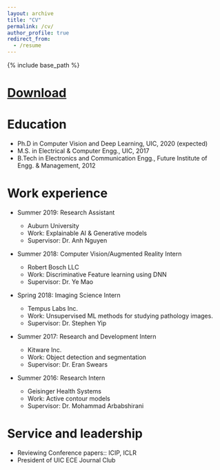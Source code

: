 ```yaml
---
layout: archive
title: "CV"
permalink: /cv/
author_profile: true
redirect_from:
  - /resume
---
```


{% include base_path %}

[Download](Chirag_Agarwal_Resume.pdf)
======

Education
======
* Ph.D in Computer Vision and Deep Learning, UIC, 2020 (expected)
* M.S. in Electrical & Computer Engg., UIC, 2017
* B.Tech in Electronics and Communication Engg., Future Institute of Engg. & Management, 2012

Work experience
======
* Summer 2019: Research Assistant
  * Auburn University
  * Work: Explainable AI & Generative models
  * Supervisor: Dr. Anh Nguyen

* Summer 2018: Computer Vision/Augmented Reality Intern
  * Robert Bosch LLC
  * Work: Discriminative Feature learning using DNN
  * Supervisor: Dr. Ye Mao

* Spring 2018: Imaging Science Intern
  * Tempus Labs Inc.
  * Work: Unsupervised ML methods for studying pathology images.
  * Supervisor: Dr. Stephen Yip

* Summer 2017: Research and Development Intern
  * Kitware Inc.
  * Work: Object detection and segmentation
  * Supervisor: Dr. Eran Swears
  
* Summer 2016: Research Intern
  * Geisinger Health Systems
  * Work: Active contour models
  * Supervisor: Dr. Mohammad Arbabshirani

<!-- Skills
======
* Skill 1
* Skill 2
  * Sub-skill 2.1
  * Sub-skill 2.2
  * Sub-skill 2.3
* Skill 3 -->

<!-- Publications
======
  <ul>{% for post in site.publications %}
    {% include archive-single-cv.html %}
  {% endfor %}</ul>
  
Talks
======
  <ul>{% for post in site.talks %}
    {% include archive-single-talk-cv.html %}
  {% endfor %}</ul> -->
  
<!-- Teaching
======
  <ul>{% for post in site.teaching %}
    {% include archive-single-cv.html %}
  {% endfor %}</ul> -->
  
Service and leadership
======
* Reviewing Conference papers:: ICIP, ICLR
* President of UIC ECE Journal Club
